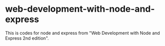 # web-development-with-node-and-express
This is codes for node and express from "Web Development with Node and Express 2nd edition".
